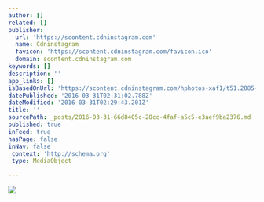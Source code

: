 ```yaml
---
author: []
related: []
publisher:
  url: 'https://scontent.cdninstagram.com'
  name: Cdninstagram
  favicon: 'https://scontent.cdninstagram.com/favicon.ico'
  domain: scontent.cdninstagram.com
keywords: []
description: ''
app_links: []
isBasedOnUrl: 'https://scontent.cdninstagram.com/hphotos-xaf1/t51.2885-15/s320x320/e35/11427423_713236315472443_513132299_n.jpg'
datePublished: '2016-03-31T02:31:02.788Z'
dateModified: '2016-03-31T02:29:43.201Z'
title: ''
sourcePath: _posts/2016-03-31-66d8405c-28cc-4faf-a5c5-e3aef9ba2376.md
published: true
inFeed: true
hasPage: false
inNav: false
_context: 'http://schema.org'
_type: MediaObject

---
```

<article style=""><img src="https://scontent.cdninstagram.com/hphotos-xaf1/t51.2885-15/s320x320/e35/11427423_713236315472443_513132299_n.jpg" /></article>